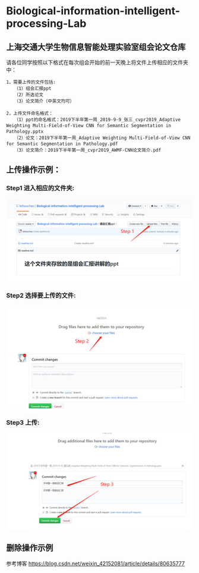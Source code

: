 # Biological-information-intelligent-processing-Lab
## 上海交通大学生物信息智能处理实验室组会论文仓库

请各位同学按照以下格式在每次组会开始的前一天晚上将文件上传相应的文件夹中：
    
    1，需要上传的文件包括:
       （1）组会汇报ppt
       （2）所选论文
       （3）论文简介（中英文均可）
       
    2，上传文件命名格式：
       （1）ppt的命名格式：2019下半年第一周_2019-9-9_张三_cvpr2019_Adaptive Weighting Multi-Field-of-View CNN for Semantic Segmentation in Pathology.pptx
       （2）论文：2019下半年第一周_Adaptive Weighting Multi-Field-of-View CNN for Semantic Segmentation in Pathology.pdf
       （3）论文简介：2019下半年第一周_cvpr2019_AWMF-CNN论文简介.pdf


## 上传操作示例：

### Step1 进入相应的文件夹:
<div align="left">
  <img src="./操作示例/add_step1.png"/>
</div>

### Step2 选择要上传的文件:
<div align="left">
  <img src="./操作示例/add_step2.png"/>
</div>

### Step3 上传:
<div align="left">
  <img src="./操作示例/add_step3.png"/>
</div>

## 删除操作示例
参考博客 https://blog.csdn.net/weixin_42152081/article/details/80635777
